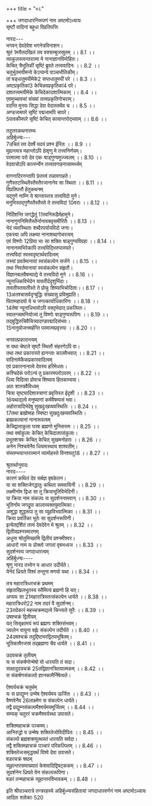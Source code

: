 +++
title = "०८"

+++
जगदाधारनिरूपणं नाम अष्टमोऽध्यायः  
सृष्टौ वादिनां बहुधा विप्रतिपत्तिः  
  
नारदः---  
भगवन् देवदेवेश भगनेत्रविनाशन।  
श्रुतं 1मयैतदखिलं तव वक्त्राम्बुजस्रुतम् ।। 8.1 ।।  
व्याकुलस्त्वन्तरात्मा मे नानाज्ञानविमोहितः।  
केचित् त्रैभूतिकीं सृष्टिं ब्रुवते तत्त्ववादिनः ।। 8.2 ।।  
चतुर्भूतमयीमन्ये केऽप्यन्ये पाञ्चभौतिकीम्।  
तां षड्धातुमयीमेके2 सप्तधातुमयीं परे ।। 8.3 ।।  
अष्टप्रकृतिकां3 केचिन्नवप्रकृतिकां4 परे।  
दशतत्त्वमयीमेके केचिदेकादशात्मिकाम् ।। 8.4 ।।  
एवमुच्चावचां संख्यां तत्त्वप्रकृतिगोचराम्।  
वदन्ति मुनयः सिद्धा देवा वेदास्तथैव च ।। 8.5 ।।  
अण्डजामपरे सृष्टिं पद्मजामपि चापरे।  
5पावकीमपरे सृष्टिं केचित् कायान्तरोद्भवाम् ।। 8.6 ।।  

[^1]: मयेदमखिलम् A B C E F  

[^2]: मयीमन्ये A B C E F  

[^3]: अष्टप्रकृतिजां D  

[^4]: नवप्रकृतिजां D  

[^5]: पाचिकीम् D  
विद्यागर्भमयीमेके शून्यरूपमथापरे।  
तत्र तत्त्वजिज्ञासया प्रश्नः  
इत्थमुच्चावचार्थास्ते नानाशास्त्रमहोदधौ ।। 8.7 ।।  
नानादर्शनकल्लोलजातकोलाहलोद्भटे।  
विमुह्यत्यवमग्नेयमप्लवा बुद्धिरद्य मे ।। 8.8 ।।  
निर्णयप्लवदानेन 6तामुत्तारय शंकर।  
  
तदुत्तरकथनारम्भः  
अहिर्बुध्न्यः---  
7उचितं तव देवर्षे यदयं प्रश्न ईरितः ।। 8.9 ।।  
मुह्यन्त्यत्र महान्तोऽपि 8शृणु मे तत्त्वनिर्णयम्।  
परमात्मा परो देव एकः षाड्गुण्यमुज्ज्वलम् ।। 8.10 ।।  
वेदवाचोऽपि कार्त्स्न्येन तत्त्वावगाहनासामर्थ्यम्  
  
वागनादिरनन्तापि 9तत्त्वं तन्नावगाहते।  
गुणैस्तटस्थितैस्तैस्तैरजानानेव सा स्थिता ।। 8.11 ।।  
विप्रतिपत्तौ हेतुकथनम्  
यद्गुणे नाम्नि ये श्रान्तास्तत्र तत्त्वविदो मुने।  
मनुभिस्तद्गुणैस्तैस्तैस्ते ते तत्त्वविदां 10वराः ।। 8.12 ।।  

[^6]: मामुत्तारय A B C E F J  

[^7]: उचितस्तव D  

[^8]: शृणु तत्त्वविनिर्णयम् A B  

[^9]: तत्त्वतस्तन्न गाहते D  

[^10]: वर A B C E F  
  
निर्दिशन्ति जगद्धेतुं 11स्वनिरूढैर्महामुने।  
नानागुणनिमित्तैस्तैर्नानावक्तृसमीरितैः ।। 8.13 ।।  
भेदं व्यवस्थिताः शब्दैरपर्यायविदो जनाः।  
एकस्या अपि लक्ष्म्या नानाशब्दगोचरत्वम्  
एवं विष्णोः 12प्रिया भाः सा शक्तिः षाड्गुण्यविग्रहा ।। 8.14 ।।  
नानानामभिरेकापि तत्त्वविद्भिरुपास्यते।  
तत्त्वविदां स्वस्वदृष्टार्थवादित्वम्  
तस्यां प्रवर्तमानायां स्वसंकल्पेन सर्जने ।। 8.15 ।।  
तथा निवर्तमानायां स्वसंकल्पेन संहृतौ।  
विज्ञानबलवैषम्याद्ये ये तत्त्वविदो मुने ।। 8.16 ।।  
न्यूनाधिकविभेदेन यावतीर्ददृशुर्भिदाः।  
तावतीस्तावतीस्ते ते प्रोचुः शिष्याभिचोदिताः।। 8.17 ।।  
13अतश्चासर्वदृग्बुद्धिः संख्यासु प्रविमुह्यति।  
पितामहादयो ये च जगत्कार्याधिकारिणः ।। 8.18 ।।  
14तेषां न्यूनाधिभावोऽपि वक्तृभेदात् प्रकल्पितः।  
स्वातन्त्र्यमनियोज्यं तु विष्णोः षाड्गुण्यरूपिणः ।। 8.19 ।।  
तद्बुद्धिरुचिवैचित्र्यादण्डपद्मादिसंभवः।  
15नानुयोजनमर्हन्ति परमात्मप्रवृत्तयः ।। 8.20 ।।  

[^11]: स्वनिरूढे E.  

[^12]: प्रभा या सा B  

[^13]: अकथासर्व D  

[^14]: देवान्यूना A C E F  

[^15]: ननु D  
  
भगवात्प्रकारान्त्यम्  
स यथा चेष्टते सृष्टौ स्थितौ संहरणेऽपि वा।  
तथा तथा प्रकारास्ते ह्यनन्ताः कालवैभवात् ।। 8.21 ।।  
वादिनामेकैकप्रकारवादित्वम्  
एवं प्रकारनानात्वे देवस्य हरिमेधसः।  
कश्चिदेकं परोऽन्यं तु प्रकारमपरोऽपरम् ।। 8.22 ।।  
धिया विदित्वा प्रोवाच शिष्याय हितकाम्यया।  
अतः शास्त्रवैविध्यम्  
चित्रा सृष्ट्यादिशास्त्राणां प्रवृत्तिरत ईदृशी ।। 8.23 ।।  
16यथाद्यत्वे मनुष्याणां कर्मवैषम्यसं भवा।  
अहोरात्रादिभेदेषु सुखदुःखव्यवस्थितिः ।। 8.24 ।।  
17तथा ब्राह्मेष्वहः स्विष्टा सुखदुःखव्यवस्थितिः।  
ब्राह्मकल्पानां नानारूपत्वम्  
केचिद्वाताकुला घस्रा ब्रह्मणो मुनिसत्तम ।। 8.25 ।।  
तथा वर्षाकुलाः केचित् केचिदातपसंकुलाः।  
प्रभूतशत्रवः केचित् केचित् सुखमनोहराः ।। 8.26 ।।  
अनेन निश्चयेनैव धियमास्थाय शाश्वतीम्।  
संस्तम्भयान्तरात्मानं व्यामोहस्ते विनश्यतु18 ।। 8.27 ।।  

[^16]:  यया A B C E F  

[^17]:  This line omitted A B C  

[^18]: विनश्यति A B C  
इति नानाविधाकारं क्रियाभूतिविभेदितम्19 ।  
निमित्तोत्पादकाकारं कारणं कथितं मुने ।। 8.28 ।।  
  
श्रुतार्थानुवादः  
नारदः----  
कारणं कथितं देव सर्बज्ञ वृषकेतन।  
या सा शक्तिर्जगद्धातुः कथिता समवायिनी ।। 8.29 ।।  
लक्ष्मीर्नाम द्विधा सा तु क्रियाभूतिविभेदिनी।  
या क्रिया नाम संकल्पः स सुदर्शननामवान् ।। 8.30 ।।  
भूतिर्नाम जगद्रूपा कालाव्यक्तपुमात्मिका।  
अशुद्धा शुद्धरूपा तु सा व्यूहविभवात्मिका ।। 8.31 ।।  
क्रिया प्रवर्तिका भूतेः सा सुदर्शनरूपिणी।  
इत्येतद्दर्शितं तत्त्वं देवदेवेन मे श्रुतम् ।। 8.32 ।।  
द्वितीयप्रश्नस्मारणम्  
अधुना श्रोतुमिच्छामि द्वितीयं प्रश्नमीश्वर।  
आधारो नाम यः प्रोक्तो जगतां वृषभध्वज ।। 8.33 ।।  
सुदर्शनस्य जगदाधारत्वम्  
अहिर्बुध्न्यः----  
श्रृणु नारद तत्त्वेन य आधार उदीर्यते।  
येनेदं ध्रियते विश्वं तन्तुना मणयो यथा ।। 8.34 ।।  

[^19]:  विभूतिदम् A B C E F J  
या सा शक्तिर्हरेराद्या लक्ष्मीर्नाम महामुने।  
या सा सर्वात्मनो विष्णोर्भावाभावानुयायिनी ।। 8.35 ।।  
तस्या अल्पायुतांशांशः स्वस्वातन्त्र्यविजृम्भितः।  
क्रियाभूतिविभेदेन समुदेतीति वर्णितम् ।। 8.36 ।।  
सुदर्शनेन क्रियया शङ्कुनेव छदो मुने।  
भूतिः सा ध्रियते 20शश्वद्विस्तरं तत्र मे शृणु ।। 8.37 ।।  
  
तत्र महारात्रिधरचक्रं प्रथमम्  
संहृताखिलभूतस्य स्तैमित्यं ब्रह्मणो हि यत्।  
अप्ययः सा 21महारात्रिस्तत्संकल्पेन धार्यते ।। 8.38 ।।  
महारात्रिधरो22 नाम तदरं वै सुदर्शनम्।  
23तदेकारं महच्चक्रमद्यत्वे चिन्त्यते सुरैः ।। 8.39 ।।  
उषश्चक्रं द्वितीयम्  
यत् सिसृक्षामयं रूपं ब्रह्मणः शक्तिसंभवम्।  
ज्वालेन वायुना वह्नेः संकल्पेन तदीर्यते ।। 8.40 ।।  
24उषश्चक्रं तदुद्दिष्टमरद्वितयभूषितम्।  
भूतिकामैरजस्रं तद्ब्रह्मणा चैव धार्यते ।। 8.41 ।।  

[^20]: शश्वद्विस्तरेणात्र A B C E F J  

[^21]: महारात्रिः सा संकल्पेन A B C; महारात्रिः संकल्पेनैव E.J.  

[^22]: परो D  

[^23]: तदोंकारं महच्चक्रमाद्यत्वे A B C  

[^24]: उषच्चक्रम् B C D  
  
  
उदयचक्रं तृतीयम्  
यः स संकर्षणोन्मेषो यो धारयति तं सदा।  
साक्षादुदयचक्रं 25तद्विज्ञानत्रितयात्मकम् ।। 8.42 ।।  
स संकर्षणसंकल्पो ज्ञानकामैर्निषेव्यते।  
  
ऐश्वर्यचक्रं चतुर्थम्  
यः स प्राद्युम्न उन्मेष ऐश्वर्यमय ऊर्जितः ।। 8.43 ।।  
वैष्णवेनैव 26लाक्ष्मेण स संकल्पेन धार्यते।  
तद्वै प्रद्युम्नसंकल्पमैश्वर्यमयमूर्जितम् ।। 8.44 ।।  
सम्यक् चतुररं चक्रमैश्वर्यस्था उपासते।  
  
शक्तिमहाचक्रं पञ्चमम्।  
आनिरुद्धो य उन्मेषः शक्तितेजोविदीपितः ।। 8.45 ।।  
संकल्पो ब्रह्मशक्त्युत्थस्तं धारयति सर्वदा।  
तद्वै शक्तिमहाचक्रं पञ्चारं परिकल्पितम् ।। 8.46 ।।  
शक्तितेजःसमृद्धयर्थं विश्वे देवा उपासते।  
षडरचक्रं षष्ठम्  
व्यूहान्तरसमाख्यातं केशवादिद्विषट्ककम् ।। 8.47 ।।  
सुदर्शनेन ध्रियते येन संकल्परूपिणा।  
षडरं तन्महाचक्रं व्यूहान्तरविभावकम् ।। 8.48 ।।  

[^25]: तद्विज्ञातं त्रिकधारकम् A B C E F  

[^26]:  लाक्ष्म्येण संकल्पेनैव E.  
ऋत्वरं तत् समाख्यातं 27व्रतकामा उपासते।  
महासुदर्शनचक्रं सप्तमम्  
विभवो यः पुरा प्रोक्तः पद्मनाभादिरूर्जितः ।। 8.49 ।।  
स येन ध्रियते विष्णोः संकल्पेन महामुने।  
महासुदर्शनं नाम द्वादशारं तदुच्यते ।। 8.50 ।।  
विभवान्तरसंज्ञं 28तद्यच्छक्त्यावेशसंभवम्।  
29धृतं तद् द्वादशारेण तत्संकल्पेन चक्रिणा ।। 8.51 ।।  
सहस्रारचक्रमष्टमम्  
यत्तु तत् परमं व्योम यद् विष्णोः पदमूर्जितम्।  
सहस्रारेण चक्रेण तत्संकल्पेन धार्यते ।। 8.52 ।।  
30एते सौदर्शना व्यूहाः समासेन प्रकीर्तिताः।  
आधाराधेयभावेन वर्तन्ते ते स्वयं मुने ।। 8.53 ।।  
संकल्पः कोटिकोट्यंशः शक्तेर्भूतिस्तथा द्विधा।  
शक्तिः सा वैष्णवी 31सत्ता बहुधैवं 32प्रभासते ।। 8.54 ।।  
  
इति श्रीपाञ्चरात्रे तन्त्ररहस्ये अहिर्बुध्न्यसंहितायां जगदाधारवर्णनं नाम अष्टमोऽध्यायः  
आदितः श्लोकाः 520  

[^27]: व्रतकामैरुपास्यते B.C  

[^28]: वच्छक्त्वावेशादिसंभवम् D  

[^29]: युतम् E.  

[^30]: एतत् A B C E F  

[^31]: शक्ता A B C F; सक्ता E.  

[^32]:  प्रकाशते D.